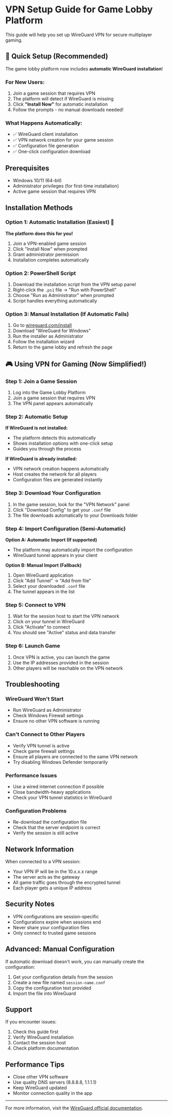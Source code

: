 # VPN Setup Guide for Game Lobby Platform

This guide will help you set up WireGuard VPN for secure multiplayer gaming.

## 🚀 Quick Setup (Recommended)

The game lobby platform now includes **automatic WireGuard installation**!

### For New Users:

1. Join a game session that requires VPN
2. The platform will detect if WireGuard is missing
3. Click **"Install Now"** for automatic installation
4. Follow the prompts - no manual downloads needed!

### What Happens Automatically:

- ✅ WireGuard client installation
- ✅ VPN network creation for your game session
- ✅ Configuration file generation
- ✅ One-click configuration download

## Prerequisites

- Windows 10/11 (64-bit)
- Administrator privileges (for first-time installation)
- Active game session that requires VPN

## Installation Methods

### Option 1: Automatic Installation (Easiest) 🎯

**The platform does this for you!**

1. Join a VPN-enabled game session
2. Click "Install Now" when prompted
3. Grant administrator permission
4. Installation completes automatically

### Option 2: PowerShell Script

1. Download the installation script from the VPN setup panel
2. Right-click the `.ps1` file → "Run with PowerShell"
3. Choose "Run as Administrator" when prompted
4. Script handles everything automatically

### Option 3: Manual Installation (If Automatic Fails)

1. Go to [wireguard.com/install](https://www.wireguard.com/install/)
2. Download "WireGuard for Windows"
3. Run the installer as Administrator
4. Follow the installation wizard
5. Return to the game lobby and refresh the page

## 🎮 Using VPN for Gaming (Now Simplified!)

### Step 1: Join a Game Session

1. Log into the Game Lobby Platform
2. Join a game session that requires VPN
3. The VPN panel appears automatically

### Step 2: Automatic Setup

**If WireGuard is not installed:**

- The platform detects this automatically
- Shows installation options with one-click setup
- Guides you through the process

**If WireGuard is already installed:**

- VPN network creation happens automatically
- Host creates the network for all players
- Configuration files are generated instantly

### Step 3: Download Your Configuration

1. In the game session, look for the "VPN Network" panel
2. Click "Download Config" to get your `.conf` file
3. The file downloads automatically to your Downloads folder

### Step 4: Import Configuration (Semi-Automatic)

**Option A: Automatic Import (If supported)**

- The platform may automatically import the configuration
- WireGuard tunnel appears in your client

**Option B: Manual Import (Fallback)**

1. Open WireGuard application
2. Click "Add Tunnel" → "Add from file"
3. Select your downloaded `.conf` file
4. The tunnel appears in the list

### Step 5: Connect to VPN

1. Wait for the session host to start the VPN network
2. Click on your tunnel in WireGuard
3. Click "Activate" to connect
4. You should see "Active" status and data transfer

### Step 6: Launch Game

1. Once VPN is active, you can launch the game
2. Use the IP addresses provided in the session
3. Other players will be reachable on the VPN network

## Troubleshooting

### WireGuard Won't Start

- Run WireGuard as Administrator
- Check Windows Firewall settings
- Ensure no other VPN software is running

### Can't Connect to Other Players

- Verify VPN tunnel is active
- Check game firewall settings
- Ensure all players are connected to the same VPN network
- Try disabling Windows Defender temporarily

### Performance Issues

- Use a wired internet connection if possible
- Close bandwidth-heavy applications
- Check your VPN tunnel statistics in WireGuard

### Configuration Problems

- Re-download the configuration file
- Check that the server endpoint is correct
- Verify the session is still active

## Network Information

When connected to a VPN session:

- Your VPN IP will be in the 10.x.x.x range
- The server acts as the gateway
- All game traffic goes through the encrypted tunnel
- Each player gets a unique IP address

## Security Notes

- VPN configurations are session-specific
- Configurations expire when sessions end
- Never share your configuration files
- Only connect to trusted game sessions

## Advanced: Manual Configuration

If automatic download doesn't work, you can manually create the configuration:

1. Get your configuration details from the session
2. Create a new file named `session-name.conf`
3. Copy the configuration text provided
4. Import the file into WireGuard

## Support

If you encounter issues:

1. Check this guide first
2. Verify WireGuard installation
3. Contact the session host
4. Check platform documentation

## Performance Tips

- Close other VPN software
- Use quality DNS servers (8.8.8.8, 1.1.1.1)
- Keep WireGuard updated
- Monitor connection quality in the app

---

For more information, visit the [WireGuard official documentation](https://www.wireguard.com/quickstart/).
